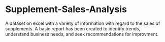 # Supplement-Sales-Analysis
A dataset on excel with a variety of information with regard to the sales of supplements. A basic report has been created to identify trends, understand business needs, and seek recommendations for improvment. 
